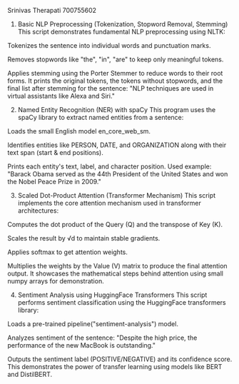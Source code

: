 Srinivas Therapati
700755602

1. Basic NLP Preprocessing (Tokenization, Stopword Removal, Stemming)
This script demonstrates fundamental NLP preprocessing using NLTK:

Tokenizes the sentence into individual words and punctuation marks.

Removes stopwords like "the", "in", "are" to keep only meaningful tokens.

Applies stemming using the Porter Stemmer to reduce words to their root forms. It prints the original tokens, the tokens without stopwords, and the final list after stemming for the sentence:
"NLP techniques are used in virtual assistants like Alexa and Siri."

2. Named Entity Recognition (NER) with spaCy
This program uses the spaCy library to extract named entities from a sentence:

Loads the small English model en_core_web_sm.

Identifies entities like PERSON, DATE, and ORGANIZATION along with their text span (start & end positions).

Prints each entity's text, label, and character position. Used example:
"Barack Obama served as the 44th President of the United States and won the Nobel Peace Prize in 2009."

3. Scaled Dot-Product Attention (Transformer Mechanism)
This script implements the core attention mechanism used in transformer architectures:

Computes the dot product of the Query (Q) and the transpose of Key (K).

Scales the result by √d to maintain stable gradients.

Applies softmax to get attention weights.

Multiplies the weights by the Value (V) matrix to produce the final attention output. It showcases the mathematical steps behind attention using small numpy arrays for demonstration.

4. Sentiment Analysis using HuggingFace Transformers
This script performs sentiment classification using the HuggingFace transformers library:

Loads a pre-trained pipeline("sentiment-analysis") model.

Analyzes sentiment of the sentence:
"Despite the high price, the performance of the new MacBook is outstanding."

Outputs the sentiment label (POSITIVE/NEGATIVE) and its confidence score. This demonstrates the power of transfer learning using models like BERT and DistilBERT.
